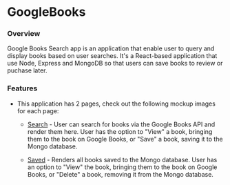 # GoogleBooks

### Overview

Google Books Search app is an application that enable user to query and display books based on user searches.  It's a React-based application that use Node, Express and MongoDB so that users can save books to review or puchase later.

### Features

* This application has 2 pages, check out the following mockup images for each page:

  * [Search](Search.png) - User can search for books via the Google Books API and render them here. User has the option to "View" a book, bringing them to the book on Google Books, or "Save" a book, saving it to the Mongo database.

  * [Saved](Saved.png) - Renders all books saved to the Mongo database. User has an option to "View" the book, bringing them to the book on Google Books, or "Delete" a book, removing it from the Mongo database.

